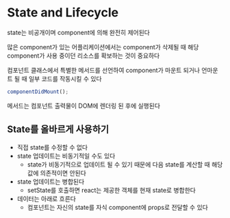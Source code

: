 # State and Lifecycle

state는 비공개이며 component에 의해 완전히 제어된다

많은 component가 있는 어플리케이션에서는 component가 삭제될 때 해당 component가 사용 중이던 리소스를 확보하는 것이 중요하다

컴포넌트 클래스에서 특별한 메서드를 선언하여 component가 마운트 되거나 언마운트 될 때 일부 코드를 작동시킬 수 있다

```js
componentDidMount();
```

메서드는 컴포넌트 출력물이 DOM에 렌더링 된 후에 실행된다

## State를 올바르게 사용하기

-   직접 state를 수정할 수 없다
-   state 업데이트는 비동기적일 수도 있다
    -   state가 비동기적으로 업데이트 될 수 있기 때문에 다음 state를 계산할 때 해당 값에 의존적이면 안된다
-   state 업데이트는 병합된다
    -   setState를 호출하면 react는 제공한 객체를 현재 state로 병합한다
-   데이터는 아래로 흐른다
    -   컴포넌트는 자신의 state를 자식 component에 props로 전달할 수 있다
